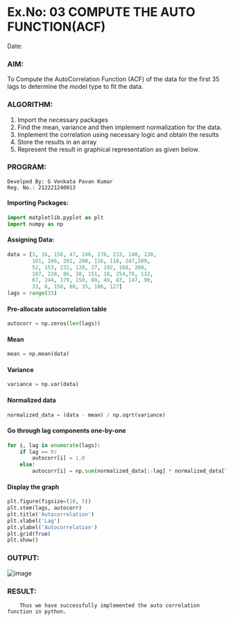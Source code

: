 # Ex.No: 03   COMPUTE THE AUTO FUNCTION(ACF)
Date: 

### AIM:
To Compute the AutoCorrelation Function (ACF) of the data for the first 35 lags to determine the model
type to fit the data.
### ALGORITHM:
1. Import the necessary packages
2. Find the mean, variance and then implement normalization for the data.
3. Implement the correlation using necessary logic and obtain the results
4. Store the results in an array
5. Represent the result in graphical representation as given below.
### PROGRAM:
```
Develped By: G Venkata Pavan Kumar
Reg. No.: 212221240013
```
#### Importing Packages:
```python
import matplotlib.pyplot as plt
import numpy as np
```
#### Assigning Data:
```python
data = [3, 16, 156, 47, 246, 176, 233, 140, 130,
        101, 166, 201, 200, 116, 118, 247,209,
        52, 153, 232, 128, 27, 192, 168, 208,
        187, 228, 86, 30, 151, 18, 254,76, 112,
        67, 244, 179, 150, 89, 49, 83, 147, 90,
        33, 6, 158, 80, 35, 186, 127]
lags = range(35)
```

#### Pre-allocate autocorrelation table
```python
autocorr = np.zeros(len(lags))
```
#### Mean
```python
mean = np.mean(data)
```
#### Variance
```python
variance = np.var(data)
```
#### Normalized data
```python
normalized_data = (data - mean) / np.sqrt(variance)
```
#### Go through lag components one-by-one
```python
for i, lag in enumerate(lags):
    if lag == 0:
        autocorr[i] = 1.0
    else:
        autocorr[i] = np.sum(normalized_data[:-lag] * normalized_data[lag:]) / len(data)
```
#### Display the graph
```python
plt.figure(figsize=(10, 5))
plt.stem(lags, autocorr)
plt.title('Autocorrelation')
plt.xlabel('Lag')
plt.ylabel('Autocorrelation')
plt.grid(True)
plt.show()
```
### OUTPUT:

![image](https://github.com/Pavan-Gv/TSA_EXP3/assets/94827772/86f5ee35-d6c1-4214-b6f8-72cb1f34f32e)

### RESULT:
        Thus we have successfully implemented the auto correlation function in python.
